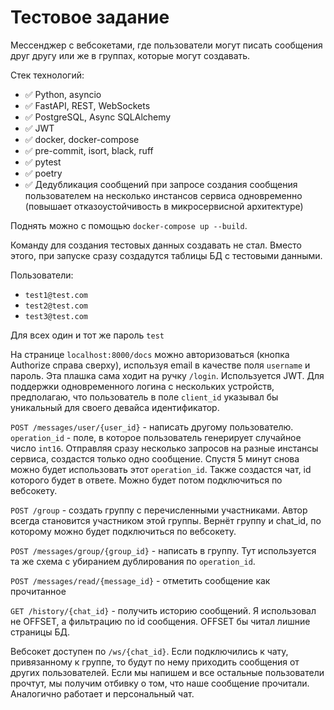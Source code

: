 # Тестовое задание

Мессенджер с вебсокетами, где пользователи могут писать сообщения друг другу или же в группах, которые могут создавать.

Стек технологий:

- ✅ Python, asyncio
- ✅ FastAPI, REST, WebSockets
- ✅ PostgreSQL, Async SQLAlchemy
- ✅ JWT
- ✅ docker, docker-compose
- ✅ pre-commit, isort, black, ruff
- ✅ pytest
- ✅ poetry
- ✅ Дедубликация сообщений при запросе создания сообщения пользователем на несколько инстансов сервиса одновременно (повышает отказоустойчивость в микросервисной архитектуре)


Поднять можно с помощью `docker-compose up --build`.

Команду для создания тестовых данных создавать не стал. Вместо этого, при запуске сразу создадутся таблицы БД с тестовыми данными.

Пользователи:

- `test1@test.com`
- `test2@test.com`
- `test3@test.com`

Для всех один и тот же пароль `test`

На странице `localhost:8000/docs` можно авторизоваться (кнопка Authorize справа сверху), используя email в качестве поля `username` и пароль. Эта плашка сама ходит на ручку `/login`. Используется JWT. Для поддержки одновременного логина с нескольких устройств, предполагаю, что пользователь в поле `client_id` указывал бы уникальный для своего девайса идентификатор.

`POST /messages/user/{user_id}` - написать другому пользователю. `operation_id` - поле, в которое пользователь генерирует случайное число `int16`. Отправляя сразу несколько запросов на разные инстансы сервиса, создастся только одно сообщение. Спустя 5 минут снова можно будет использовать этот `operation_id`. Также создастся чат, id которого будет в ответе. Можно будет потом подключиться по вебсокету.

`POST /group` - создать группу с перечисленными участниками. Автор всегда становится участником этой группы. Вернёт группу и chat_id, по которому можно будет подключиться по вебсокету.

`POST /messages/group/{group_id}` - написать в группу. Тут используется та же схема с убиранием дублирования по `operation_id`.

`POST /messages/read/{message_id}` - отметить сообщение как прочитанное

`GET /history/{chat_id}` - получить историю сообщений. Я использовал не OFFSET, а фильтрацию по id сообщения. OFFSET бы читал лишние страницы БД.

Вебсокет доступен по `/ws/{chat_id}`. Если подключились к чату, привязанному к группе, то будут по нему приходить сообщения от других пользователей. Если мы напишем и все остальные пользователи прочтут, мы получим отбивку о том, что наше сообщение прочитали. Аналогично работает и персональный чат.
